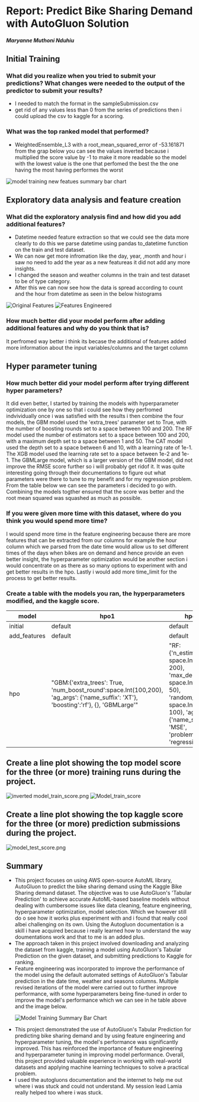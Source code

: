 # Report: Predict Bike Sharing Demand with AutoGluon Solution
##### Maryanne Muthoni Nduhiu
## Initial Training
### What did you realize when you tried to submit your predictions? What changes were needed to the output of the predictor to submit your results?
<ul>
    <li>I needed to match the format in the sampleSubmission.csv 
    <li>get rid of any values less than 0 from the series of predictions then i could upload the csv to kaggle for a scoring.
</ul>

### What was the top ranked model that performed?
<ul>
    <li>WeightedEnsemble_L3 with a  root_mean_squared_error of  -53.161871  from the grap below you can see the values inverted because i multiplied the score value by -1 to make it more readable so the model with the lowest value is the one that perfomed the best the the one having the most having performes the worst</li>
</ul>

![model training new featues summary bar chart](new_feature_training_score.png)

## Exploratory data analysis and feature creation
### What did the exploratory analysis find and how did you add additional features?
<ul>
   <li>Datetime needed feature extraction so that we could see the data more clearly to do this we parse datetime using pandas to_datetime function on the train and test dataset.</li>
   <li>We can now get more infromation like the day, year, ,month and hour i saw no need to add the year as a new featureas it did not add any more insights.</li>
   <li>I changed the season and weather columns in the train and test dataset to be of type category.</li>
   <li>After this we can now see how the data is spread according to count and the hour from datetime as seen in the below histograms</li> 
</ul>

![Original Features](OgHistogram.png)    ![Features Engineered](feature_engineered_histogram.png)

### How much better did your model perform after adding additional features and why do you think that is?
It perfromed way better i think its becase the additional of features added more information about the input variables/columns and the target column

## Hyper parameter tuning
### How much better did your model perform after trying different hyper parameters?
It did even better, I started by training the models with hyperparameter optimization one by one so that i could see how they perfromed indvividually once i was satisfied with the results i then combine the four models, the GBM model used the 'extra_trees' parameter set to True, with the number of boosting rounds set to a space between 100 and 200. The RF model used the number of estimators set to a space between 100 and 200, with a maximum depth set to a space between 1 and 50. The CAT model used the depth set to a space between 6 and 10, with a learning rate of 1e-1. The XGB model used the learning rate set to a space between 1e-2 and 1e-1. The GBMLarge model, which is a larger version of the GBM model, did not improve the RMSE score further so i will probably get ridof it. It was quite interesting going through their documentations to figure out what parameters were there to tune to my benefit and for my regression problem. From the table below we can see the parameters i decided to go with. Combining the models togther ensured that the score was better and the root mean squared was squashed as much as possible.

### If you were given more time with this dataset, where do you think you would spend more time?
I would spend more time in the feature engineering because there are more features that can be extracted from our columns for example the hour column which we parsed from the date time would allow us to set different times of the days when bikes are on demand and hence provide an even better insight, the hyperparameter optimization would be another section i would concentrate on as there as so many options to experiment with and get better results in the hpo. Lastly i would add more time_limit for the process to get better results.


### Create a table with the models you ran, the hyperparameters modified, and the kaggle score.
|model|hpo1|hpo2|hpo3|hpo4|score|
|--|--|--|--|--|--|
|initial|default|default|default|default|1.80472|
|add_features|default|default|default|default|0.65303|
|hpo|"GBM:{'extra_trees': True, 'num_boost_round':space.Int(100,200), 'ag_args': {'name_suffix': 'XT'}, 'boosting':'rf'}, {}, 'GBMLarge'"| "RF: {'n_estimators': space.Int(100, 200), 'max_depth': space.Int(1, 50), 'random_state': space.Int(0, 100), 'ag_args': {'name_suffix': 'MSE', 'problem_types': 'regression'}}"| "CAT: {'ag_args': {'name_suffix': '_r177', 'priority': -1}, 'depth': space.Int(6,10), 'learning_rate': 1e-1}" | "XGB:{'learning_rate': space.Real(1e-2, 1e-1), 'ag_args': {'name_suffix': '_r33', 'priority': -8}}"] | 0.54303|

## Create a line plot showing the top model score for the three (or more) training runs during the project.

![inverted model_train_score.png](inverted_model_training_score.png) ![Model_train_score](model_training_score.png)

## Create a line plot showing the top kaggle score for the three (or more) prediction submissions during the project.

![model_test_score.png](model_train_score.png)


## Summary
<ul>
<li>This project focuses on using AWS open-source AutoML library, AutoGluon to predict the bike sharing demand using the Kaggle Bike Sharing demand dataset. The objective was to use AutoGluon's 'Tabular Prediction' to achieve accurate AutoML-based baseline models without dealing with cumbersome issues like data cleaning, feature engineering, hyperparameter optimization, model selection. Which we however still do o see how it works plus experiment with and i found that really cool albei challenging on its own. Using the Autogluon documentation is a skill i have acquired because i really learned how to understand the way doumentations work and that to me is an added plus.</li>

<li>The approach taken in this project involved downloading and analyzing the dataset from kaggle, training a model using AutoGluon's Tabular Prediction on the given dataset, and submitting predictions to Kaggle for ranking.</li>

<li>Feature engineering was incorporated to improve the performance of the model using the default automated settings of AutoGluon's Tabular prediction in the date time, weather and seasons columns. Multiple revised iterations of the model were carried out to further improve performance, with some hyperparameters being fine-tuned in order to improve the model's performance which we can see in he table above and the image below.</li>
    

![Model Training Summary Bar Chart](hpo_training_score.png)

    
<li>This project demonstrated the use of AutoGluon's Tabular Prediction for predicting bike sharing demand and by using feature engineering and hyperparameter tuning, the model's performance was significantly improved. This has reinforced the importance of feature engineering and hyperparameter tuning in improving model performance.  Overall, this project provided valuable experience in working with real-world datasets and applying machine learning techniques to solve a practical problem.</li>
    
<li>I used the autogluons documentation and the internet to help me out where i was stuck and could not understand. My session lead Lamia really helped too where i was stuck.</li>
    
</ul>